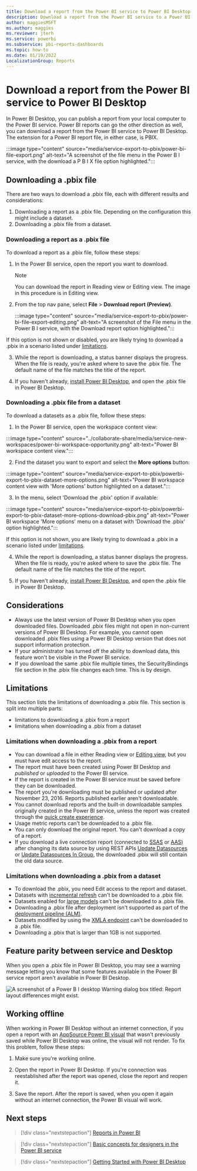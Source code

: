 ```yaml
---
title: Download a report from the Power BI service to Power BI Desktop
description: Download a report from the Power BI service to a Power BI Desktop file
author: maggiesMSFT
ms.author: maggies
ms.reviewer: jterh
ms.service: powerbi
ms.subservice: pbi-reports-dashboards
ms.topic: how-to
ms.date: 01/19/2022
LocalizationGroup: Reports
---
```

# Download a report from the Power BI service to Power BI Desktop

In Power BI Desktop, you can publish a report from your local computer to the Power BI service. Power BI reports can go the other direction as well, you can download a report from the Power BI service to Power BI Desktop. The extension for a Power BI report file, in either case, is PBIX.

:::image type="content" source="media/service-export-to-pbix/power-bi-file-export.png" alt-text="A screenshot of the file menu in the Power B I service, with the download a P B I X file option highlighted.":::

## Downloading a .pbix file

There are two ways to download a .pbix file, each with different results and considerations:
1. Downloading a report as a .pbix file. Depending on the configuration this might include a dataset.
2. Downloading a .pbix file from a dataset.

### Downloading a report as a .pbix file

To download a report as a .pbix file, follow these steps:

1. In the Power BI service, open the report you want to download. 

    >[!NOTE]
    >You can download the report in Reading view or Editing view. The image in this procedure is in Editing view.

2. From the top nav pane, select **File** > **Download report (Preview)**.

   :::image type="content" source="media/service-export-to-pbix/power-bi-file-export-editing.png" alt-text="A screenshot of the File menu in the Power B I service, with the Download report option highlighted.":::

If this option is not shown or disabled, you are likely trying to download a .pbix in a scenario listed under [limitations](#limitations).

3. While the report is downloading, a status banner displays the progress. When the file is ready, you're asked where to save the .pbix file. The default name of the file matches the title of the report.

4. If you haven't already, [install Power BI Desktop](../fundamentals/desktop-get-the-desktop.md), and open the .pbix file in Power BI Desktop.

### Downloading a .pbix file from a dataset

To download a datasets as a .pbix file, follow these steps:

1. In the Power BI service, open the workspace content view: 

:::image type="content" source="../collaborate-share/media/service-new-workspaces/power-bi-workspace-opportunity.png" alt-text="Power BI workspace content view.":::

2. Find the dataset you want to export and select the **More options** button:

:::image type="content" source="media/service-export-to-pbix/powerbi-export-to-pbix-dataset-more-options.png" alt-text="Power BI workspace content view with 'More options' button highlighted on a dataset.":::

3. In the menu, select 'Download the .pbix' option if available:

:::image type="content" source="media/service-export-to-pbix/powerbi-export-to-pbix-dataset-more-options-download-pbix.png" alt-text="Power BI workspace 'More options' menu on a dataset with 'Download the .pbix' option highlighted.":::

If this option is not shown, you are likely trying to download a .pbix in a scenario listed under [limitations](#limitations).

4. While the report is downloading, a status banner displays the progress. When the file is ready, you're asked where to save the .pbix file. The default name of the file matches the title of the report.

5. If you haven't already, [install Power BI Desktop](../fundamentals/desktop-get-the-desktop.md), and open the .pbix file in Power BI Desktop.

## Considerations

* Always use the latest version of Power BI Desktop when you open downloaded files. Downloaded .pbix files might not open in non-current versions of Power BI Desktop. For example, you cannot open downloaded .pbix files using a Power BI Desktop version that does not support information protection.
* If your administrator has turned off the ability to download data, this feature won't be visible in the Power BI service.
* If you download the same .pbix file multiple times, the SecurityBindings file section in the .pbix file changes each time. This is by design.

## Limitations

This section lists the limitations of downloading a .pbix file. This section is split into multiple parts:
- limitations to downloading a .pbix from a report
- limitations when downloading a .pbix from a dataset

### Limitations when downloading a .pbix from a report

* You can download a file in either Reading view or [Editing view](./service-interact-with-a-report-in-editing-view.md), but you must have edit access to the report.
* The report must have been created using Power BI Desktop and *published* or *uploaded* to the Power BI service.
* If the report is created in the Power BI service must be saved before they can be downloaded.
* The report you're downloading must be published or updated after November 23, 2016. Reports published earlier aren't downloadable.
* You cannot download reports and the built-in downloadable samples originally created in the Power BI service, unless the report was created through the [quick create experience](./service-quick-create-report.md).
* Usage metric reports can't be downloaded to a .pbix file.
* You can only download the original report. You can't download a copy of a report.
* If you download a live connection report (connected to [SSAS](../connect-data/desktop-analysis-services-tabular-data.md) or [AAS](/azure/analysis-services/analysis-services-connect-pbi)) after changing its data source by using REST APIs [Update Datasources](/rest/api/power-bi/datasets/update-datasources) or [Update Datasources In Group](/rest/api/power-bi/datasets/update-datasources-in-group), the downloaded .pbix will still contain the old data source.

### Limitations when downloading a .pbix from a dataset

* To download the .pbix, you need Edit access to the report and dataset.
* Datasets with [incremental refresh](../connect-data/incremental-refresh-configure) can't be downloaded to a .pbix file.
* Datasets enabled for [large models](../admin/service-premium-large-models.md) can't be downloaded to a .pbix file.
* Downloading a .pbix file after deployment isn't supported as part of the [deployment pipeline (ALM)](./deployment-pipelines-process.md#considerations-and-limitations).
* Datasets modified by using the [XMLA endpoint](../admin/service-premium-connect-tools.md) can't be downloaded to a .pbix file.
* Downloading a .pbix that is larger than 1GB is not supported.

## Feature parity between service and Desktop

When you open a .pbix file in Power BI Desktop, you may see a warning message letting you know that some features available in the Power BI service report aren't available in Power BI Desktop.

![A screenshot of a Power B I desktop Warning dialog box titled: Report layout differences might exist.](media/service-export-to-pbix/power-bi-export-to-pbix_2.png)

## Working offline

When working in Power BI Desktop without an internet connection, if you open a report with an [AppSource Power BI visual](./../developer/visuals/power-bi-custom-visuals.md#appsource-power-bi-visuals) that wasn't previously saved while Power BI Desktop was online, the visual will not render. To fix this problem, follow these steps:

1. Make sure you're working online.

2. Open the report in Power BI Desktop. If you're connection was reestablished after the report was opened, close the report and reopen it.

3. Save the report. After the report is saved, when you open it again without an internet connection, the Power BI visual will work.

## Next steps

> [!div class="nextstepaction"]
> [Reports in Power BI](../consumer/end-user-reports.md)

> [!div class="nextstepaction"]
> [Basic concepts for designers in the Power BI service](../fundamentals/service-basic-concepts.md)

> [!div class="nextstepaction"]
> [Getting Started with Power BI Desktop](../fundamentals/desktop-getting-started.md)
